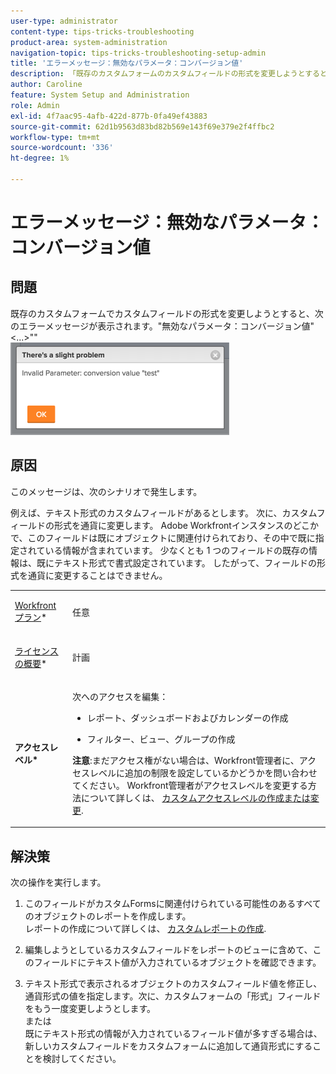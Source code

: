 ```yaml
---
user-type: administrator
content-type: tips-tricks-troubleshooting
product-area: system-administration
navigation-topic: tips-tricks-troubleshooting-setup-admin
title: 'エラーメッセージ：無効なパラメータ：コンバージョン値'
description: 「既存のカスタムフォームのカスタムフィールドの形式を変更しようとすると、次のエラーメッセージが表示されます。'無効なパラメータ：コンバージョン値'&lt;...&gt;""
author: Caroline
feature: System Setup and Administration
role: Admin
exl-id: 4f7aac95-4afb-422d-877b-0fa49ef43883
source-git-commit: 62d1b9563d83bd82b569e143f69e379e2f4ffbc2
workflow-type: tm+mt
source-wordcount: '336'
ht-degree: 1%

---
```


# エラーメッセージ：無効なパラメータ：コンバージョン値

## 問題

既存のカスタムフォームでカスタムフィールドの形式を変更しようとすると、次のエラーメッセージが表示されます。&quot;無効なパラメータ：コンバージョン値&quot;&lt;...>&quot;&quot;\
![custom_field_format_invalid_parameter_error.png](assets/custom-field-format-invalid-parameter-error-350x148.png)

## 原因

このメッセージは、次のシナリオで発生します。

例えば、テキスト形式のカスタムフィールドがあるとします。  次に、カスタムフィールドの形式を通貨に変更します。 Adobe Workfrontインスタンスのどこかで、このフィールドは既にオブジェクトに関連付けられており、その中で既に指定されている情報が含まれています。 少なくとも 1 つのフィールドの既存の情報は、既にテキスト形式で書式設定されています。 したがって、フィールドの形式を通貨に変更することはできません。

<table style="table-layout:auto"> 
 <col> 
 <col> 
 <tbody> 
  <tr> 
   <td role="rowheader"> <p><a href="https://www.workfront.com/plans" target="_blank">Workfrontプラン</a>*</p> </td> 
   <td>任意</td> 
  </tr> 
  <tr> 
   <td role="rowheader"> <p><a href="../../administration-and-setup/add-users/access-levels-and-object-permissions/wf-licenses.md" class="MCXref xref">ライセンスの概要</a>*</p> </td> 
   <td>計画</td> 
  </tr> 
  <tr data-mc-conditions=""> 
   <td role="rowheader"><strong>アクセスレベル*</strong> </td> 
   <td> <p>次へのアクセスを編集：</p> 
    <ul> 
     <li> <p>レポート、ダッシュボードおよびカレンダーの作成</p> </li> 
     <li> <p>フィルター、ビュー、グループの作成</p> </li> 
    </ul> <p><b>注意</b>:まだアクセス権がない場合は、Workfront管理者に、アクセスレベルに追加の制限を設定しているかどうかを問い合わせてください。 Workfront管理者がアクセスレベルを変更する方法について詳しくは、 <a href="../../administration-and-setup/add-users/configure-and-grant-access/create-modify-access-levels.md" class="MCXref xref">カスタムアクセスレベルの作成または変更</a>.</p> </td> 
  </tr> 
 </tbody> 
</table>

## 解決策

次の操作を実行します。

1. このフィールドがカスタムFormsに関連付けられている可能性のあるすべてのオブジェクトのレポートを作成します。\
   レポートの作成について詳しくは、 [カスタムレポートの作成](../../reports-and-dashboards/reports/creating-and-managing-reports/create-custom-report.md).

1. 編集しようとしているカスタムフィールドをレポートのビューに含めて、このフィールドにテキスト値が入力されているオブジェクトを確認できます。
1. テキスト形式で表示されるオブジェクトのカスタムフィールド値を修正し、通貨形式の値を指定します。次に、カスタムフォームの「形式」フィールドをもう一度変更しようとします。\
   または\
   既にテキスト形式の情報が入力されているフィールド値が多すぎる場合は、新しいカスタムフィールドをカスタムフォームに追加して通貨形式にすることを検討してください。
